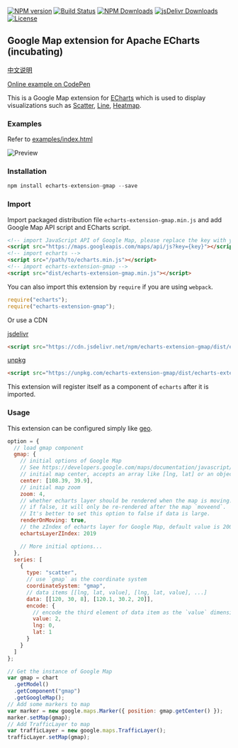 [![NPM version](https://img.shields.io/npm/v/echarts-extension-gmap.svg?style=flat)](https://www.npmjs.org/package/echarts-extension-gmap)
[![Build Status](https://travis-ci.org/plainheart/echarts-extension-gmap.svg?branch=master)](https://travis-ci.org/plainheart/echarts-extension-gmap)
[![NPM Downloads](https://img.shields.io/npm/dm/echarts-extension-gmap.svg)](https://npmcharts.com/compare/echarts-extension-gmap?minimal=true)
[![jsDelivr Downloads](https://data.jsdelivr.com/v1/package/npm/echarts-extension-gmap/badge?style=rounded)](https://www.jsdelivr.com/package/npm/echarts-extension-gmap)
[![License](https://img.shields.io/npm/l/echarts-extension-gmap.svg)](https://www.npmjs.com/package/echarts-extension-gmap)

## Google Map extension for Apache ECharts (incubating)

[中文说明](https://github.com/plainheart/echarts-extension-gmap/blob/master/README.zh-CN.md)

[Online example on CodePen](https://codepen.io/plainheart/pen/VweLGbR)

This is a Google Map extension for [ECharts](https://echarts.apache.org/en/index.html) which is used to display visualizations such as [Scatter](https://echarts.apache.org/en/option.html#series-scatter), [Line](https://echarts.apache.org/en/option.html#series-line), [Heatmap](https://echarts.apache.org/en/option.html#series-heatmap).

### Examples

Refer to [examples/index.html](https://github.com/plainheart/echarts-extension-gmap/blob/master/examples/index.html)

![Preview](https://user-images.githubusercontent.com/26999792/83968392-86cc1200-a8fb-11ea-8326-47d62627dfc9.png)

### Installation

```js
npm install echarts-extension-gmap --save
```

### Import

Import packaged distribution file `echarts-extension-gmap.min.js` and add Google Map API script and ECharts script.

```html
<!-- import JavaScript API of Google Map, please replace the key with your own key -->
<script src="https://maps.googleapis.com/maps/api/js?key={key}"></script>
<!-- import echarts -->
<script src="/path/to/echarts.min.js"></script>
<!-- import echarts-extension-gmap -->
<script src="dist/echarts-extension-gmap.min.js"></script>
```

You can also import this extension by `require` if you are using `webpack`.

```js
require("echarts");
require("echarts-extension-gmap");
```

Or use a CDN

[jsdelivr](https://www.jsdelivr.com/)

```html
<script src="https://cdn.jsdelivr.net/npm/echarts-extension-gmap/dist/echarts-extension-gmap.min.js"></script>
```

[unpkg](https://unpkg.com/)

```html
<script src="https://unpkg.com/echarts-extension-gmap/dist/echarts-extension-gmap.min.js"></script>
```

This extension will register itself as a component of `echarts` after it is imported.

### Usage

This extension can be configured simply like [geo](https://echarts.apache.org/en/option.html#geo).

```js
option = {
  // load gmap component
  gmap: {
    // initial options of Google Map
    // See https://developers.google.com/maps/documentation/javascript/reference/map#MapOptions for details
    // initial map center, accepts an array like [lng, lat] or an object like { lng, lat }
    center: [108.39, 39.9],
    // initial map zoom
    zoom: 4,
    // whether echarts layer should be rendered when the map is moving. Default is true.
    // if false, it will only be re-rendered after the map `moveend`.
    // It's better to set this option to false if data is large.
    renderOnMoving: true,
    // the zIndex of echarts layer for Google Map, default value is 2000.
    echartsLayerZIndex: 2019

    // More initial options...
  },
  series: [
    {
      type: "scatter",
      // use `gmap` as the coordinate system
      coordinateSystem: "gmap",
      // data items [[lng, lat, value], [lng, lat, value], ...]
      data: [[120, 30, 8], [120.1, 30.2, 20]],
      encode: {
        // encode the third element of data item as the `value` dimension
        value: 2,
        lng: 0,
        lat: 1
      }
    }
  ]
};

// Get the instance of Google Map
var gmap = chart
  .getModel()
  .getComponent("gmap")
  .getGoogleMap();
// Add some markers to map
var marker = new google.maps.Marker({ position: gmap.getCenter() });
marker.setMap(gmap);
// Add TrafficLayer to map
var trafficLayer = new google.maps.TrafficLayer();
trafficLayer.setMap(gmap);
```
